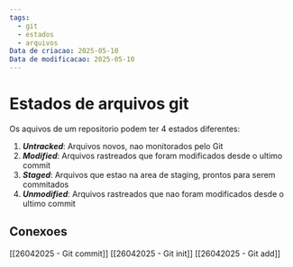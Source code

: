 ```yaml
---
tags:
  - git
  - estados
  - arquivos
Data de criacao: 2025-05-10
Data de modificacao: 2025-05-10
---
```


# Estados de arquivos git
Os aquivos de um repositorio podem ter 4 estados diferentes:
1. ***Untracked***: Arquivos novos, nao monitorados pelo Git
2. ***Modified***: Arquivos rastreados que foram modificados desde o ultimo commit
3. ***Staged***: Arquivos que estao na area de staging, prontos para serem commitados
4. ***Unmodified***: Arquivos rastreados que nao foram modificados desde o ultimo commit

## Conexoes
[[26042025 - Git commit]]
[[26042025 - Git init]]
[[26042025 - Git add]]